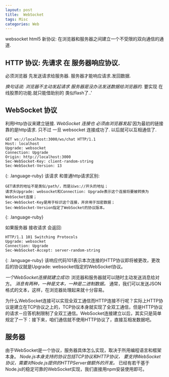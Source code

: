 ```yaml
---
layout: post
title:  WebSocket
tags: Misc
categories: Web
---
```



websocket html5 新协议: 在浏览器和服务器之间建立一个不受限的双向通信的通道.

## HTTP 协议:  先请求 在 服务器响应协议.
必须浏览器 先发送请求给服务器. 服务器才能响应请求.发回数据.

*换句话说: 浏览器不主动发起请求 服务器是没办法发送数据给浏览器的.*
要实现 在线股票的功能.就只能借助别的 类似flash了..'



## WebSocket 协议
利用Http协议来建立链接.
*WebSocket 连接也 必须由浏览器发起* 因为最初的链接靠的是http请求.
只不过 一旦 websocket 连接成功了. 以后就可以互相通信了.

~~~
GET ws://localhost:3000/ws/chat HTTP/1.1
Host: localhost
Upgrade: websocket
Connection: Upgrade
Origin: http://localhost:3000
Sec-WebSocket-Key: client-random-string
Sec-WebSocket-Version: 13
~~~
{: .language-ruby}
该请求 和普通http请求区别:
~~~
GET请求的地址不是类似/path/，而是以ws://开头的地址；
请求头Upgrade: websocket和Connection: Upgrade表示这个连接将要被转换为WebSocket连接；
Sec-WebSocket-Key是用于标识这个连接，并非用于加密数据；
Sec-WebSocket-Version指定了WebSocket的协议版本。
~~~
{: .language-ruby}


如果服务器 接收请求 会返回:
~~~
HTTP/1.1 101 Switching Protocols
Upgrade: websocket
Connection: Upgrade
Sec-WebSocket-Accept: server-random-string
~~~
{: .language-ruby}
该响应代码101表示本次连接的HTTP协议即将被更改，更改后的协议就是Upgrade: websocket指定的WebSocket协议。


*一个WebSocket连接就建立成功:*
浏览器和服务器就可以随时主动发送消息给对方。
*消息有两种，一种是文本，一种是二进制数据。*
通常，我们可以发送JSON格式的文本，这样，在浏览器处理起来就十分容易。


为什么WebSocket连接可以实现全双工通信而HTTP连接不行呢？实际上HTTP协议是建立在TCP协议之上的，TCP协议本身就实现了全双工通信，但是HTTP协议的请求－应答机制限制了全双工通信。WebSocket连接建立以后，其实只是简单规定了一下：接下来，咱们通信就不使用HTTP协议了，直接互相发数据吧。





## 服务器
由于WebSocket是一个协议，服务器具体怎么实现，取决于所用编程语言和框架本身。
*Node.js本身支持的协议包括TCP协议和HTTP协议，*
*要支持WebSocket协议，需要对Node.js提供的HTTPServer做额外的开发。*
已经有若干基于Node.js的稳定可靠的WebSocket实现，我们直接用npm安装使用即可。






